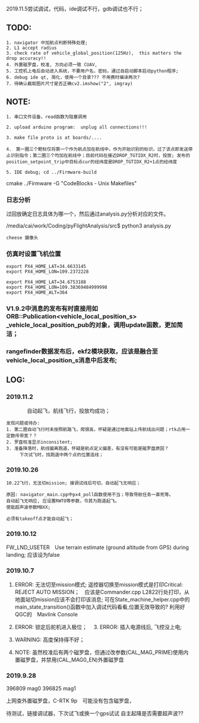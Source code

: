 2019.11.5尝试调试，代码，ide调试不行，gdb调试也不行；


## TODO:
	1. navigator 中加航点判断特殊处理;
	2. L1 accept radius
	3. check rate of vehicle_global_position(125Hz),  this matters the drop accuracy!!
	4. 外置磁罗盘，校准, 方向必须一致 CUAV,
	5. 工控机上电后自动进入系统，不要用户名，密码，通过自启动脚本启动python程序;
	6. debug ide qt, 简化，使用一个目录??? 不用费时编译两次?
	7. 待确认截取图片尺寸是否正确cv2.imshow("2", imgray)

## NOTE:
	1. 串口文件设备，read函数为阻塞调用

	2. upload arduino program:  unplug all connections!!!

	3. make file proto is at boards/....

	4.　第一圈三个靶标仅将第一个作为航点加在航线中，作为开始识别的标识，过了该点即发送停止识别指令；第二圈三个均加在航线中；目前代码在接近DROP_TGTIDX_R2时，投放; 发布的position_setpoint_trip中目标点cur的经纬度是DROP_TGTIDX_R2+1点的经纬度

	5. IDE debug; cd ../Firmware-build
cmake ../Firmware -G "CodeBlocks - Unix Makefiles"



### 日志分析
过回放确定日志具体为哪一个，然后通过analysis.py分析对应的文件。

/media/cai/work/Coding/pyFlightAnalysis/src$ python3 analysis.py


	cheese 摄像头

### 仿真时设置飞机位置
	export PX4_HOME_LAT=34.6633145
	export PX4_HOME_LON=109.2372228

	export PX4_HOME_LAT=34.6753188
	export PX4_HOME_LON=109.38369484999998
	export PX4_HOME_ALT=364

### V1.9.2中消息的发布有时直接用如ORB::Publication<vehicle_local_position_s> _vehicle_local_position_pub的对象，调用update函数，更加简洁；

### rangefinder数据发布后，ekf2模块获取，应该是融合至vehicle_local_position_s消息中后发布;





## LOG:

### 2019.11.2
　　　　自动起飞，航线飞行，投放均成功；
	
	发现问题或待办:
	1. 第二圈自动飞行时未按照航路飞，爬很高，怀疑是通过地面站上传航线出问题；rtk占用一定数传带宽？？
	2. 罗盘校准显示inconsitent;
	3. 准备降落时，航线偏离跑道，怀疑是航点定义偏差，有没有可能是磁罗盘原因？
	　　　下次试飞时，找跑道中两个点的位置连线；

	



### 2019.10.26
	10.22飞行，无法切mission; 接调试线后可切，自动起飞无响应；

	原因: navigator_main.cpp中px4_poll函数使用不当；导致导航任务一直死等。
	自动起飞无响应, 应设置RWTO等参数，令其为跑道起飞。
	使能超声波参数MBXX;  

	必须有takeoff点才能自动起飞；

### 2019.10.12
 FW_LND_USETER　Use terrain estimate (ground altitude from GPS) during landing; 应该设为false

### 2019.10.7
 1. ERROR: 无法切至mission模式;
    遥控器切换至mission模式是打印Critical: REJECT AUTO MISSION；　应该是Commander.cpp L2822行处打印，从地面站切mission应该不会打印该消息; 
    可在State_machine_helper.cpp中的main_state_transition()函数中加入调试代码看看,位置无效导致的?
    利用好QGC的　Mavlink Console

    
 2. ERROR: 锁定后舵机进入极位；
　3. ERROR: 插入电源线后, 飞控没上电;
 4. WARNING: 高度保持得不好；
 5. NOTE: 虽然校准后有两个磁罗盘，但通过改参数(CAL_MAG_PRIME)使用内置磁罗盘，并禁用(CAL_MAG0_EN)外置磁罗盘

### 2019.9.28
396809   mag0
396825   mag1

上网查外置磁罗盘，C-RTK 9p　可能没有包含磁罗盘，

待测试，链接调试器，下次试飞或换一个gps试试
自主起降是否需要超声波??




